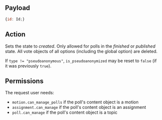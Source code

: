 ## Payload
```js
{id: Id;}
```

## Action
Sets the state to *created*. Only allowed for polls in the *finished* or *published* state. All vote objects of all options (including the global option) are deleted.

If `type != "pseudoanonymous"`, `is_pseudoanonymized` may be reset to `false` (if it was previously `true`).

## Permissions
The request user needs:
- `motion.can_manage_polls` if the poll's content object is a motion
- `assignment.can_manage` if the poll's content object is an assignment
- `poll.can_manage` if the poll's content object is a topic
